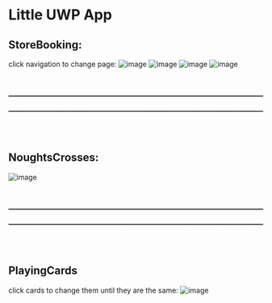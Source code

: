 Little UWP App
================================================================

StoreBooking:
-----------------------
click navigation to change page:
![image](https://github.com/huang-jiafeng/UWPtoys/blob/master/Picture/StoreBookingPage1.PNG)
![image](https://github.com/huang-jiafeng/UWPtoys/blob/master/Picture/StoreBookingPage2.PNG)
![image](https://github.com/huang-jiafeng/UWPtoys/blob/master/Picture/StoreBookingPage3.PNG)
![image](https://github.com/huang-jiafeng/UWPtoys/blob/master/Picture/StoreBookingPage4.PNG)

＿＿＿＿＿＿＿＿＿＿＿＿＿＿＿＿＿＿＿＿＿＿＿＿＿＿＿＿＿＿＿＿＿＿＿＿＿＿＿＿＿＿＿＿＿＿＿＿
</br>
</br>
</br>
</br>
NoughtsCrosses:
----------------------
![image](https://github.com/huang-jiafeng/UWPtoys/blob/master/Picture/NoughtsCrosses.PNG)


＿＿＿＿＿＿＿＿＿＿＿＿＿＿＿＿＿＿＿＿＿＿＿＿＿＿＿＿＿＿＿＿＿＿＿＿＿＿＿＿＿＿＿＿＿＿＿＿
</br>
</br>
</br>
</br>
PlayingCards
------------------------
click cards to change them until they are the same:
![image](https://github.com/huang-jiafeng/UWPtoys/blob/master/Picture/PlayingCards.PNG)

